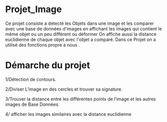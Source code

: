 # Projet_Image
Ce projet consiste a detecté les Objets dans une image et les comparer avec une base de données d'images  en affichant les images qui contient le même objet ou un peu différent
ou déformer On affiche aussi la distance euclidienne de chaque objet avec l'objet a comparé. Dans ce Projet on a utilisé des fonctions propre a nous .

# Démarche du projet 
 1/Détection de contours.

 2/Diviser L’image en des cercles et trouver sa signature. 
 
 3/Trouver la distance entre les différentes points de l’image et les autres images de Base Données.
 
 4/ afficher les images similaires avec la distance euclidienne 
